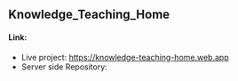 ## Knowledge_Teaching_Home

#### Link:
- Live project: https://knowledge-teaching-home.web.app
- Server side Repository:
